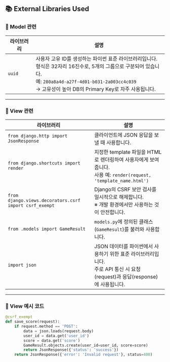
## 📚 External Libraries Used

### 🧩 Model 관련

| 라이브러리 | 설명 |
|-----------|------|
| `uuid` | 사용자 고유 ID를 생성하는 파이썬 표준 라이브러리입니다. <br>형식은 32자리 16진수로, 5개의 그룹으로 구분되어 있습니다. <br>예: `280a8a4d-a27f-4d01-b031-2a003cc4c039`<br>→ 고유성이 높아 DB의 Primary Key로 자주 사용됩니다. |

---

### 🧩 View 관련

| 라이브러리 | 설명 |
|-----------|------|
| `from django.http import JsonResponse` | 클라이언트에 JSON 응답을 보낼 때 사용합니다. |
| `from django.shortcuts import render` | 지정한 template 파일을 HTML로 렌더링하여 사용자에게 보여줍니다.<br>사용 예: `render(request, 'template_name.html')` |
| `from django.views.decorators.csrf import csrf_exempt` | Django의 CSRF 보안 검사를 일시적으로 해제합니다. <br>※ 개발 환경에서만 사용하는 것이 안전합니다. |
| `from .models import GameResult` | `models.py`에 정의된 클래스(`GameResult`)를 불러와 사용합니다. |
| `import json` | JSON 데이터를 파이썬에서 사용하기 위한 표준 라이브러리입니다.<br>주로 API 통신 시 요청(request)과 응답(response)에 사용됩니다. |

---

### 🧩 View 예시 코드

```python
@csrf_exempt
def save_score(request):
    if request.method == 'POST':
        data = json.loads(request.body)
        user_id = data.get('user_id')
        score = data.get('score')
        GameResult.objects.create(user_id=user_id, score=score)
        return JsonResponse({'status': 'success'})
    return JsonResponse({'error': 'Invalid request'}, status=400)


